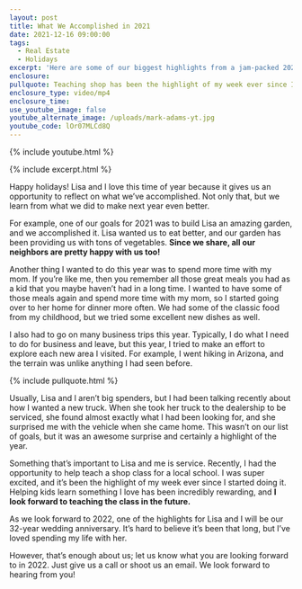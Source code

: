 ```yaml
---
layout: post
title: What We Accomplished in 2021
date: 2021-12-16 09:00:00
tags:
  - Real Estate
  - Holidays
excerpt: 'Here are some of our biggest highlights from a jam-packed 2021. '
enclosure:
pullquote: Teaching shop has been the highlight of my week ever since I started doing it.
enclosure_type: video/mp4
enclosure_time:
use_youtube_image: false
youtube_alternate_image: /uploads/mark-adams-yt.jpg
youtube_code: lOr07MLCd8Q
---
```

{% include youtube.html %}

{% include excerpt.html %}

Happy holidays\! Lisa and I love this time of year because it gives us an opportunity to reflect on what we’ve accomplished. Not only that, but we learn from what we did to make next year even better.&nbsp;

For example, one of our goals for 2021 was to build Lisa an amazing garden, and we accomplished it. Lisa wanted us to eat better, and our garden has been providing us with tons of vegetables. **Since we share, all our neighbors are pretty happy with us too\!**

Another thing I wanted to do this year was to spend more time with my mom. If you’re like me, then you remember all those great meals you had as a kid that you maybe haven’t had in a long time. I wanted to have some of those meals again and spend more time with my mom, so I started going over to her home for dinner more often. We had some of the classic food from my childhood, but we tried some excellent new dishes as well.&nbsp;

I also had to go on many business trips this year. Typically, I do what I need to do for business and leave, but this year, I tried to make an effort to explore each new area I visited. For example, I went hiking in Arizona, and the terrain was unlike anything I had seen before.

{% include pullquote.html %}

Usually, Lisa and I aren’t big spenders, but I had been talking recently about how I wanted a new truck. When she took her truck to the dealership to be serviced, she found almost exactly what I had been looking for, and she surprised me with the vehicle when she came home. This wasn’t on our list of goals, but it was an awesome surprise and certainly a highlight of the year.&nbsp;

Something that’s important to Lisa and me is service. Recently, I had the opportunity to help teach a shop class for a local school. I was super excited, and it’s been the highlight of my week ever since I started doing it. Helping kids learn something I love has been incredibly rewarding, and **I look forward to teaching the class in the future.&nbsp;**

As we look forward to 2022, one of the highlights for Lisa and I will be our 32-year wedding anniversary. It’s hard to believe it’s been that long, but I’ve loved spending my life with her.&nbsp;

However, that’s enough about us; let us know what you are looking forward to in 2022. Just give us a call or shoot us an email. We look forward to hearing from you\!

&nbsp;
